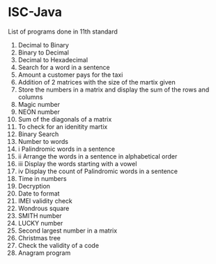 # ISC-Java

List of programs done in 11th standard

1.  Decimal to Binary
2.  Binary to Decimal
3.  Decimal to Hexadecimal
4.  Search for a word in a sentence
5.  Amount a customer pays for the taxi
6.  Addition of 2 matrices with the size of the martix given
7.  Store the numbers in a matrix and display the sum of the rows and columns
8.  Magic number
9.  NEON number
10. Sum of the diagonals of a matrix
11. To check for an idenitity martix
12. Binary Search
13. Number to words
14. i  Palindromic words in a sentence
14. ii  Arrange the words in a sentence in alphabetical order
14. iii  Display the words starting with a vowel
14. iv  Display the count of Palindromic words in a sentence
15. Time in numbers
16. Decryption
17. Date to format
18. IMEI validity check
19. Wondrous square
20. SMITH number
21. LUCKY number
22. Second largest number in a matrix
23. Christmas tree
24. Check the validity of a code
28. Anagram program
